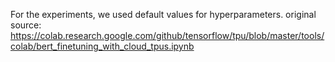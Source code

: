 For the experiments, we used default values for hyperparameters.
original source: https://colab.research.google.com/github/tensorflow/tpu/blob/master/tools/colab/bert_finetuning_with_cloud_tpus.ipynb